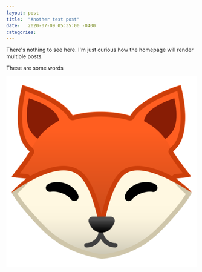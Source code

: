 ```yaml
---
layout: post
title:  "Another test post"
date:   2020-07-09 05:35:00 -0400
categories:
---
```


There's nothing to see here. I'm just curious how the homepage will render
multiple posts. <!--more-->

These are some words

![Image](/assets/images/fox-emoji.png)
